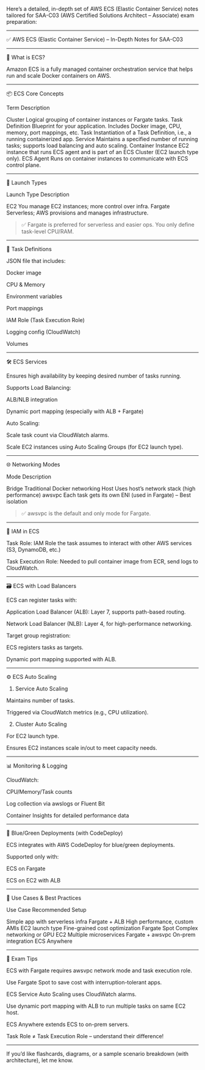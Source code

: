Here’s a detailed, in-depth set of AWS ECS (Elastic Container Service) notes tailored for SAA-C03 (AWS Certified Solutions Architect – Associate) exam preparation:


---

✅ AWS ECS (Elastic Container Service) – In-Depth Notes for SAA-C03


---

🧠 What is ECS?

Amazon ECS is a fully managed container orchestration service that helps run and scale Docker containers on AWS.


---

📦 ECS Core Concepts

Term	Description

Cluster	Logical grouping of container instances or Fargate tasks.
Task Definition	Blueprint for your application. Includes Docker image, CPU, memory, port mappings, etc.
Task	Instantiation of a Task Definition, i.e., a running containerized app.
Service	Maintains a specified number of running tasks; supports load balancing and auto scaling.
Container Instance	EC2 instance that runs ECS agent and is part of an ECS Cluster (EC2 launch type only).
ECS Agent	Runs on container instances to communicate with ECS control plane.



---

🚀 Launch Types

Launch Type	Description

EC2	You manage EC2 instances; more control over infra.
Fargate	Serverless; AWS provisions and manages infrastructure.


> ✅ Fargate is preferred for serverless and easier ops. You only define task-level CPU/RAM.




---

📄 Task Definitions

JSON file that includes:

Docker image

CPU & Memory

Environment variables

Port mappings

IAM Role (Task Execution Role)

Logging config (CloudWatch)

Volumes




---

🛠 ECS Services

Ensures high availability by keeping desired number of tasks running.

Supports Load Balancing:

ALB/NLB integration

Dynamic port mapping (especially with ALB + Fargate)


Auto Scaling:

Scale task count via CloudWatch alarms.

Scale EC2 instances using Auto Scaling Groups (for EC2 launch type).




---

🌐 Networking Modes

Mode	Description

Bridge	Traditional Docker networking
Host	Uses host’s network stack (high performance)
awsvpc	Each task gets its own ENI (used in Fargate) – Best isolation


> ✅ awsvpc is the default and only mode for Fargate.




---

🔐 IAM in ECS

Task Role: IAM Role the task assumes to interact with other AWS services (S3, DynamoDB, etc.)

Task Execution Role: Needed to pull container image from ECR, send logs to CloudWatch.



---

🗃 ECS with Load Balancers

ECS can register tasks with:

Application Load Balancer (ALB): Layer 7, supports path-based routing.

Network Load Balancer (NLB): Layer 4, for high-performance networking.


Target group registration:

ECS registers tasks as targets.

Dynamic port mapping supported with ALB.




---

⚙ ECS Auto Scaling

1. Service Auto Scaling

Maintains number of tasks.

Triggered via CloudWatch metrics (e.g., CPU utilization).



2. Cluster Auto Scaling

For EC2 launch type.

Ensures EC2 instances scale in/out to meet capacity needs.





---

📊 Monitoring & Logging

CloudWatch:

CPU/Memory/Task counts

Log collection via awslogs or Fluent Bit


Container Insights for detailed performance data



---

🔁 Blue/Green Deployments (with CodeDeploy)

ECS integrates with AWS CodeDeploy for blue/green deployments.

Supported only with:

ECS on Fargate

ECS on EC2 with ALB




---

📌 Use Cases & Best Practices

Use Case	Recommended Setup

Simple app with serverless infra	Fargate + ALB
High performance, custom AMIs	EC2 launch type
Fine-grained cost optimization	Fargate Spot
Complex networking or GPU	EC2
Multiple microservices	Fargate + awsvpc
On-prem integration	ECS Anywhere



---

🧪 Exam Tips

ECS with Fargate requires awsvpc network mode and task execution role.

Use Fargate Spot to save cost with interruption-tolerant apps.

ECS Service Auto Scaling uses CloudWatch alarms.

Use dynamic port mapping with ALB to run multiple tasks on same EC2 host.

ECS Anywhere extends ECS to on-prem servers.

Task Role ≠ Task Execution Role – understand their difference!



---

If you’d like flashcards, diagrams, or a sample scenario breakdown (with architecture), let me know.
